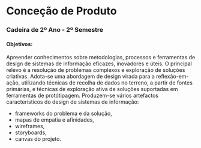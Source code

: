 # Conceção de Produto

### Cadeira de 2º Ano - 2º Semestre

#### Objetivos:
Apreender conhecimentos sobre metodologias, processos e ferramentas de design de sistemas de informação eficazes, inovadores e úteis.
O principal relevo é a resolução de problemas complexos e exploração de soluções criativas. Adota-se uma abordagem de design virada para a reflexão-em-ação, utilizando técnicas de recolha de dados no terreno, a partir de fontes primárias, e técnicas de exploração ativa de soluções suportadas em ferramentas de protótipagem.
Produzem-se vários artefactos característicos do design de sistemas de informação:
* frameworks do problema e da solução,
* mapas de empatia e afinidades,
* wireframes,
* storyboards, 
* canvas do projeto.
